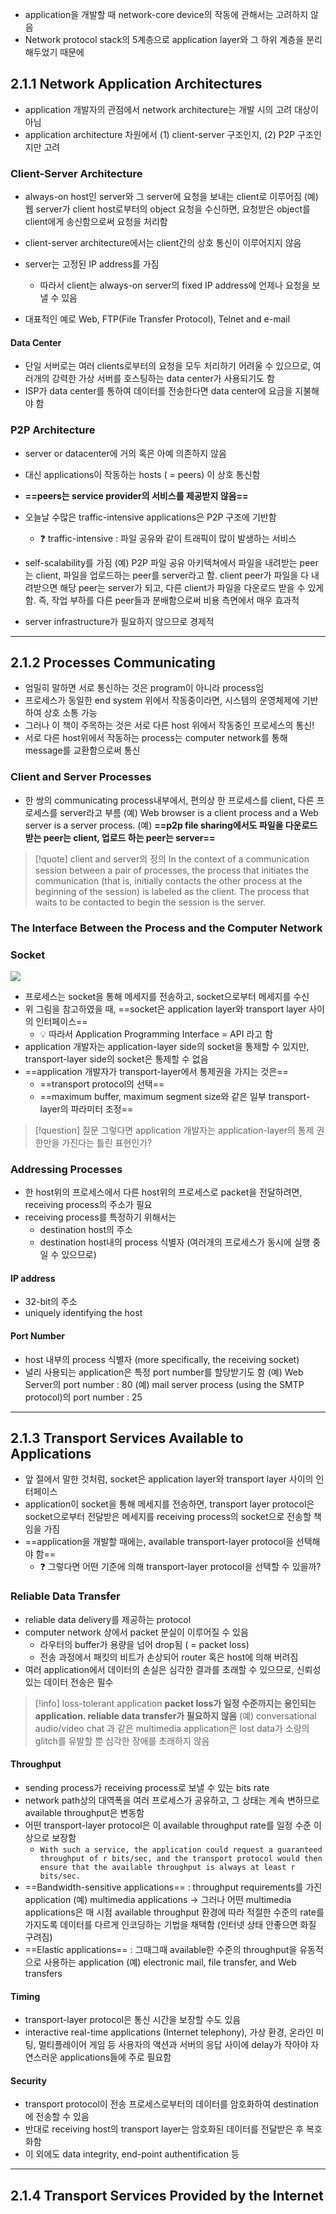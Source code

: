 - application을 개발할 때 network-core device의 작동에 관해서는 고려하지 않음
- Network protocol stack의 5계층으로 application layer와 그 하위 계층을 분리해두었기 때문에

## 2.1.1 Network Application Architectures
- application 개발자의 관점에서 network architecture는 개발 시의 고려 대상이 아님
- application architecture 차원에서 (1) client-server 구조인지, (2) P2P 구조인지만 고려

### Client-Server Architecture
- always-on host인 server와 그 server에 요청을 보내는 client로 이루어짐
	(예) 웹 server가 client host로부터의 object 요청을 수신하면, 요청받은 object를 client에게 송신함으로써 요청을 처리함

- client-server architecture에서는 client간의 상호 통신이 이루어지지 않음
- server는 고정된 IP address를 가짐
	- 따라서 client는 always-on server의 fixed IP address에 언제나 요청을 보낼 수 있음

- 대표적인 예로 Web, FTP(File Transfer Protocol), Telnet and e-mail

#### Data Center
- 단일 서버로는 여러 clients로부터의 요청을 모두 처리하기 어려울 수 있으므로, 여러개의 강력한 가상 서버를 호스팅하는 data center가 사용되기도 함
- ISP가 data center를 통하여 데이터를 전송한다면 data center에 요금을 지불해야 함

### P2P Architecture
- server or datacenter에 거의 혹은 아예 의존하지 않음
- 대신 applications이 작동하는 hosts ( = peers) 이 상호 통신함
- **==peers는 service provider의 서비스를 제공받지 않음==**
- 오늘날 수많은 traffic-intensive applications은 P2P 구조에 기반함
	- ❓ traffic-intensive : 파일 공유와 같이 트래픽이 많이 발생하는 서비스

- self-scalability를 가짐
	(예) P2P 파일 공유 아키텍쳐에서 파일을 내려받는 peer는 client, 파일을 업로드하는 peer를 server라고 함. client peer가 파일을 다 내려받으면 해당 peer는 server가 되고, 다른 client가 파일을 다운로드 받을 수 있게 함. 즉, 작업 부하를 다른 peer들과 분배함으로써 비용 측면에서 매우 효과적

- server infrastructure가 필요하지 않으므로 경제적


<hr>


## 2.1.2 Processes Communicating
- 엄밀히 말하면 서로 통신하는 것은 program이 아니라 process임
- 프로세스가 동일한 end system 위에서 작동중이라면, 시스템의 운영체제에 기반하여 상호 소통 가능
- 그러나 이 책이 주목하는 것은 서로 다른 host 위에서 작동중인 프로세스의 통신!
- 서로 다른 host위에서 작동하는 process는 computer network를 통해 message를 교환함으로써 통신

### Client and Server Processes
- 한 쌍의 communicating process내부에서, 편의상 한 프로세스를 client, 다른 프로세스를 server라고 부름
	(예) Web browser is a client process and a Web server is a server process.
	(예) **==p2p file sharing에서도 파일을 다운로드 받는 peer는 client, 업로드 하는 peer는 server==**

>[!quote] client and server의 정의
>In the context of a communication session between a pair of processes, the process that initiates the communication (that is, initially contacts the other process at the beginning of the session) is labeled as the client. The process that waits to be contacted to begin the session is the server.

### The Interface Between the Process and the Computer Network
### Socket
![](https://i.imgur.com/qPMTgRW.png)

- 프로세스는 socket을 통해 메세지를 전송하고, socket으로부터 메세지를 수신
- 위 그림을 참고하였을 때, ==socket은 application layer와 transport layer 사이의 인터페이스==
	- 💡 따라서 Application Programming Interface = API 라고 함
- application 개발자는 application-layer side의 socket을 통제할 수 있지만, transport-layer side의 socket은 통제할 수 없음
- ==application 개발자가 transport-layer에서 통제권을 가지는 것은==
	- ==transport protocol의 선택==
	- ==maximum buffer, maximum segment size와 같은 일부 transport-layer의 파라미터 조정==

>[!question] 질문
>그렇다면 application 개발자는 application-layer의 통제 권한만을 가진다는 틀린 표현인가?

### Addressing Processes
- 한 host위의 프로세스에서 다른 host위의 프로세스로 packet을 전달하려면, receiving process의 주소가 필요
- receiving process를 특정하기 위해서는
	- destination host의 주소
	- destination host내의 process 식별자 (여러개의 프로세스가 동시에 실행 중일 수 있으므로)

#### IP address
- 32-bit의 주소
- uniquely identifying the host

#### Port Number
- host 내부의 process 식별자 (more specifically, the receiving socket)
- 널리 사용되는 application은 특정 port number를 할당받기도 함
	(예) Web Server의 port number : 80
	(예) mail server process (using the SMTP protocol)의 port number : 25


<hr>


## 2.1.3 Transport Services Available to Applications
- 앞 절에서 말한 것처럼, socket은 application layer와 transport layer 사이의 인터페이스
- application이 socket을 통해 메세지를 전송하면, transport layer protocol은 socket으로부터 전달받은 메세지를 receiving process의 socket으로 전송할 책임을 가짐
- ==application을 개발할 때에는, available transport-layer protocol을 선택해야 함==
	- ❓ 그렇다면 어떤 기준에 의해 transport-layer protocol을 선택할 수 있을까?

### Reliable Data Transfer
- reliable data delivery를 제공하는 protocol
- computer network 상에서 packet 분실이 이루어질 수 있음
	- 라우터의 buffer가 용량을 넘어 drop됨 ( = packet loss)
	- 전송 과정에서 패킷의 비트가 손상되어 router 혹은 host에 의해 버려짐
- 여러 application에서 데이터의 손실은 심각한 결과를 초래할 수 있으므로, 신뢰성 있는 데이터 전송은 필수

>[!info] loss-tolerant application
> **packet loss가 일정 수준까지는 용인되는 application. reliable data transfer가 필요하지 않음**
> (예) conversational audio/video chat 과 같은 multimedia application은 lost data가 소량의 glitch를 유발할 뿐 심각한 장애를 초래하지 않음

#### Throughput
- sending process가 receiving process로 보낼 수 있는 bits rate
- network path상의 대역폭을 여러 프로세스가 공유하고, 그 상태는 계속 변하므로 available throughput은 변동함
- 어떤 transport-layer protocol은 이 available throughput rate를 일정 수준 이상으로 보장함
	- `With such a service, the application could request a guaranteed throughput of r bits/sec, and the transport protocol would then ensure that the available throughput is always at least r bits/sec.`
-  ==Bandwidth-sensitive applications== : throughput requirements를 가진 application
	(예) multimedia applications
	→ 그러나 어떤 multimedia applications은 매 시점 available throughput 환경에 따라 적절한 수준의 rate를 가지도록 데이터를 다르게 인코딩하는 기법을 채택함 (인터넷 상태 안좋으면 화질 구려짐)
- ==Elastic applications== : 그때그때 available한 수준의 throughput을 유동적으로 사용하는 application
	(예) electronic mail, file transfer, and Web transfers

#### Timing
- transport-layer protocol은 통신 시간을 보장할 수도 있음
- interactive real-time applications (Internet telephony), 가상 환경, 온라인 미팅, 멀티플레이어 게임 등 사용자의 액션과 서버의 응답 사이에 delay가 작아야 자연스러운 applications들에 주로 필요함

#### Security
- transport protocol이 전송 프로세스로부터의 데이터를 암호화하여 destination에 전송할 수 있음
- 반대로 receiving host의 transport layer는 암호화된 데이터를 전달받은 후 복호화함
- 이 외에도 data integrity, end-point authentification 등


<hr>


## 2.1.4 Transport Services Provided by the Internet






